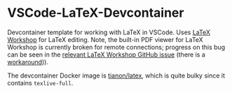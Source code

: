 # VSCode-LaTeX-Devcontainer
Devcontainer template for working with LaTeX in VSCode. Uses [LaTeX Workshop](https://marketplace.visualstudio.com/items?itemName=James-Yu.latex-workshop) for LaTeX editing.
Note, the built-in PDF viewer for LaTeX Workshop is currently broken for remote connections; progress on this bug can be seen in the [relevant LaTeX Workshop GitHub issue](https://github.com/James-Yu/LaTeX-Workshop/issues/2206) (there is a [workaround](https://github.com/James-Yu/LaTeX-Workshop/issues/2206#issuecomment-659042978))).

The devcontainer Docker image is [tianon/latex](https://hub.docker.com/r/tianon/latex/dockerfile), which is quite bulky since it contains `texlive-full`.



